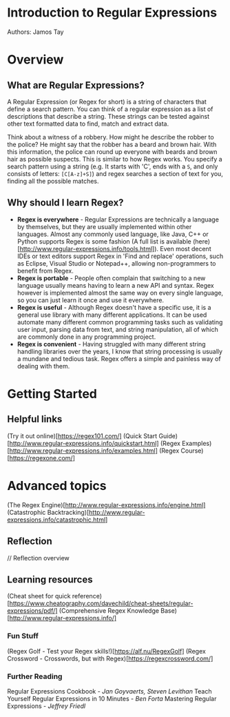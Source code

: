 # Introduction to Regular Expressions

Authors: Jamos Tay

# Overview

## What are Regular Expressions?

A Regular Expression (or Regex for short) is a string of characters that define a search pattern. You can think of a regular expression as a list of descriptions that describe a string. These strings can be tested against other text formatted data to find, match and extract data.

Think about a witness of a robbery. How might he describe the robber to the police? He might say that the robber has a beard and brown hair. With this information, the police can round up everyone with beards and brown hair as possible suspects. This is similar to how Regex works. You specify a search pattern using a string (e.g. It starts with 'C', ends with a `S`, and only consists of letters: `[C[A-z]+S]`) and regex searches a section of text for you, finding all the possible matches.

## Why should I learn Regex?

* **Regex is everywhere** - Regular Expressions are technically a language by themselves, but they are usually implemented within other languages. Almost any commonly used language, like Java, C++ or Python supports Regex is some fashion (A full list is available (here)[http://www.regular-expressions.info/tools.html]). Even most decent IDEs or text editors support Regex in 'Find and replace' operations, such as Eclipse, Visual Studio or Notepad++, allowing non-programmers to benefit from Regex.
* **Regex is portable** - People often complain that switching to a new language usually means having to learn a new API and syntax. Regex however is implemented almost the same way on every single language, so you can just learn it once and use it everywhere.
* **Regex is useful** - Although Regex doesn't have a specific use, it is a general use library with many different applications. It can be used automate many different common programming tasks such as validating user input, parsing data from text, and string manipulation, all of which are commonly done in any programming project.
* **Regex is convenient** - Having struggled with many different string handling libraries over the years, I know that string processing is usually a mundane and tedious task. Regex offers a simple and painless way of dealing with them.


# Getting Started

## Helpful links

(Try it out online)[https://regex101.com/]
(Quick Start Guide)[http://www.regular-expressions.info/quickstart.html]
(Regex Examples)[http://www.regular-expressions.info/examples.html]
(Regex Course)[https://regexone.com/]

# Advanced topics

(The Regex Engine)[http://www.regular-expressions.info/engine.html]
(Catastrophic Backtracking)[http://www.regular-expressions.info/catastrophic.html]

## Reflection

// Reflection overview

## Learning resources

(Cheat sheet for quick reference)[https://www.cheatography.com/davechild/cheat-sheets/regular-expressions/pdf/]
(Comprehensive Regex Knowledge Base)[http://www.regular-expressions.info/]

### Fun Stuff
(Regex Golf - Test your Regex skills!)[https://alf.nu/RegexGolf]
(Regex Crossword - Crosswords, but with Regex)[https://regexcrossword.com/]

### Further Reading
Regular Expressions Cookbook - *Jan Goyvaerts, Steven Levithan*
Teach Yourself Regular Expressions in 10 Minutes - *Ben Forta*
Mastering Regular Expressions - *Jeffrey Friedl*